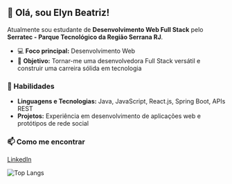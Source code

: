 ## 👋 Olá, sou Elyn Beatriz!

Atualmente sou estudante de **Desenvolvimento Web Full Stack** pelo **Serratec - Parque Tecnológico da Região Serrana RJ**.

- 💻 **Foco principal:** Desenvolvimento Web
- 🎯 **Objetivo:** Tornar-me uma desenvolvedora Full Stack versátil e construir uma carreira sólida em tecnologia

### 🌱 Habilidades

- **Linguagens e Tecnologias:** Java, JavaScript, React.js, Spring Boot, APIs REST
- **Projetos:** Experiência em desenvolvimento de aplicações web e protótipos de rede social

### 📫 Como me encontrar

[LinkedIn](https://www.linkedin.com/in/elyn-beatriz-v-959381150/)

![Top Langs](https://github-readme-stats.vercel.app/api/top-langs/?username=LynBv&layout=compact&theme=dracula)


